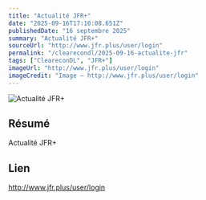 ```yaml
---
title: "Actualité JFR+"
date: "2025-09-16T17:10:08.651Z"
publishedDate: "16 septembre 2025"
summary: "Actualité JFR+"
sourceUrl: "http://www.jfr.plus/user/login"
permalink: "/clearecondl/2025-09-16-actualite-jfr"
tags: ["CleareconDL", "JFR+"]
imageUrl: "http://www.jfr.plus/user/login"
imageCredit: "Image — http://www.jfr.plus/user/login"
---
```


![Actualité JFR+](http://www.jfr.plus/user/login)

## Résumé

Actualité JFR+

## Lien

http://www.jfr.plus/user/login
